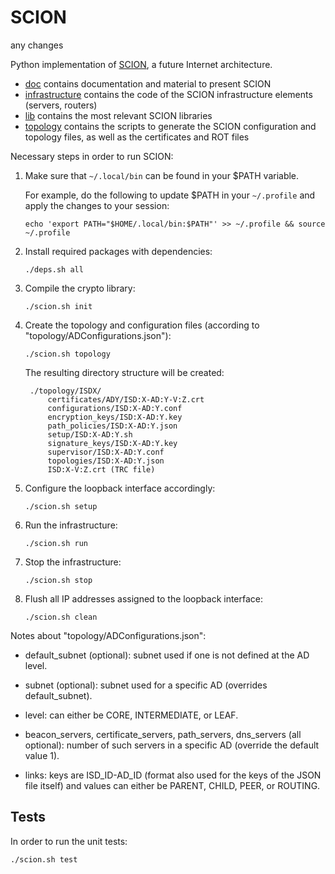 SCION
=====

any changes

Python implementation of [SCION](http://www.netsec.ethz.ch/research/SCION), a future Internet architecture.

* [doc](/doc) contains documentation and material to present SCION
* [infrastructure](/infrastructure) contains the code of the SCION infrastructure elements (servers, routers)
* [lib](/lib) contains the most relevant SCION libraries
* [topology](/topology) contains the scripts to generate the SCION configuration and topology files, as well as the certificates and ROT files

Necessary steps in order to run SCION:

1. Make sure that `~/.local/bin` can be found in your $PATH variable.

	For example, do the following to update $PATH in your `~/.profile` and apply the changes to your session:

	`echo 'export PATH="$HOME/.local/bin:$PATH"' >> ~/.profile && source ~/.profile`

2. Install required packages with dependencies:

	`./deps.sh all`

3. Compile the crypto library:

	`./scion.sh init`

4. Create the topology and configuration files (according to "topology/ADConfigurations.json"):

	`./scion.sh topology`

	The resulting directory structure will be created:

		./topology/ISDX/
			certificates/ADY/ISD:X-AD:Y-V:Z.crt
			configurations/ISD:X-AD:Y.conf
			encryption_keys/ISD:X-AD:Y.key
			path_policies/ISD:X-AD:Y.json
			setup/ISD:X-AD:Y.sh
			signature_keys/ISD:X-AD:Y.key
			supervisor/ISD:X-AD:Y.conf
			topologies/ISD:X-AD:Y.json
			ISD:X-V:Z.crt (TRC file)

5. Configure the loopback interface accordingly:

 	`./scion.sh setup`

6. Run the infrastructure:

	`./scion.sh run`

7. Stop the infrastructure:

	`./scion.sh stop`

8. Flush all IP addresses assigned to the loopback interface:

	`./scion.sh clean`


Notes about "topology/ADConfigurations.json":

* default_subnet (optional): subnet used if one is not defined at the AD level.

* subnet (optional): subnet used for a specific AD (overrides default_subnet).

* level: can either be CORE, INTERMEDIATE, or LEAF.

* beacon_servers, certificate_servers, path_servers, dns_servers (all optional): number of such servers in a specific AD (override the default value 1).

* links: keys are ISD_ID-AD_ID (format also used for the keys of the JSON file itself) and values can either be PARENT, CHILD, PEER, or ROUTING.
 
## Tests

In order to run the unit tests:

  `./scion.sh test`

